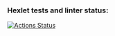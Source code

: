 ### Hexlet tests and linter status:
[![Actions Status](https://github.com/Rustam-Amirov/frontend-project-lvl1/workflows/hexlet-check/badge.svg)](https://github.com/Rustam-Amirov/frontend-project-lvl1/actions)